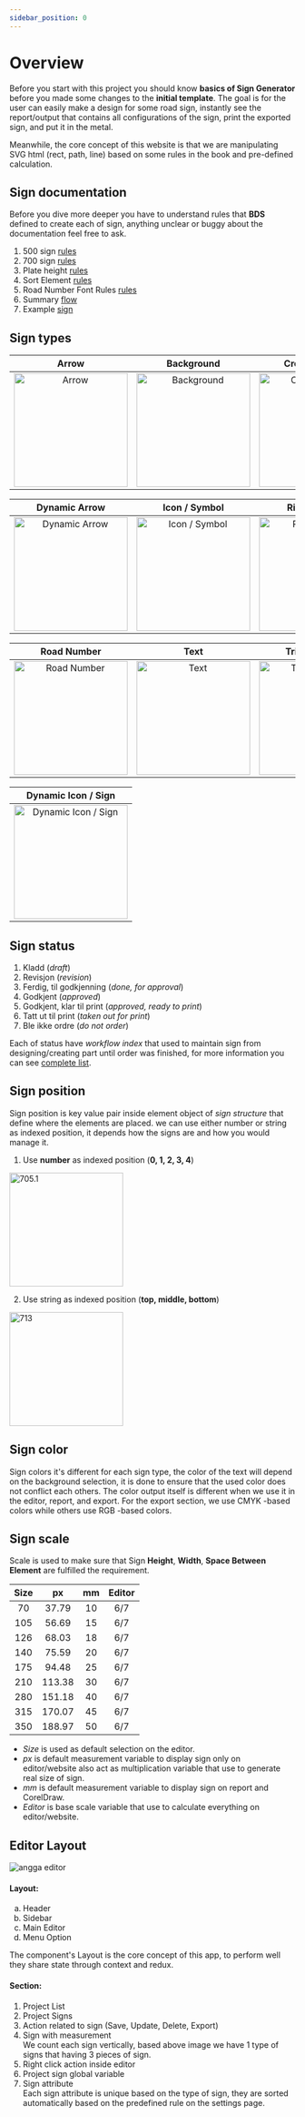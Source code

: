 ```yaml
---
sidebar_position: 0
---
```


# Overview

Before you start with this project you should know **basics of Sign Generator** before you made some changes to the **initial template**.
The goal is for the user can easily make a design for some road sign, instantly see the report/output that contains all configurations of the sign, print the exported sign, and put it in the metal.

Meanwhile, the core concept of this website is that we are manipulating SVG html (rect, path, line) based on some rules in the book and pre-defined calculation.

## Sign documentation

Before you dive more deeper you have to understand rules that **BDS** defined to create each of sign, anything unclear or buggy about the documentation feel free to ask.
1. 500 sign [rules](https://drive.google.com/file/d/1SfsTP_9bAJaSp7Pd3DxioezUsMEb9GPe/view?usp=sharing)
2. 700 sign [rules](https://drive.google.com/file/d/1dMss2_3l9MFvrcL6Fogul3ZxXRkohy4D/view?usp=sharing)
3. Plate height [rules](https://drive.google.com/file/d/1lFjnX2NxB9bhyvs_xdD2jFMMHKnC4oIe/view?usp=sharing)
4. Sort Element [rules](https://drive.google.com/file/d/1wc5aDt4rWef7K3K-UNxKYW6HkubEl2XL/view?usp=sharing)
5. Road Number Font Rules [rules](https://docs.google.com/spreadsheets/d/1FRnMWpN7o_pbzfHaNGKWJLgg1ET2bGG7/edit?usp=drive_link&ouid=116287574286590490852&rtpof=true&sd=true)
6. Summary [flow](https://miro.com/welcomeonboard/aUc0RTltcEJrdzdVMTBMT2UwZjVmREdNWTI1RnpRT2lDQ1U1SDBvWHBuZmc1aHM2eEh0RUMzbzF0MUlmVHhURnwzNDU4NzY0NTY0ODU4ODkzNzg0fDI=?share_link_id=19855114534)
7. Example [sign](https://commons.wikimedia.org/w/index.php?search=norway+road+sign&title=Special:MediaSearch&go=Go&type=image)

## Sign types

| Arrow | Background | Cross Number |
|:-----:|:----------:|:-----------:|
| <img src="/img/bds-sign/sign-type/arrow.png" alt="Arrow" width="200" height="200" /> | <img src="/img/bds-sign/sign-type/background.png" alt="Background" width="200" height="200" /> | <img src="/img/bds-sign/sign-type/cross-number.png" alt="CrossNumber" width="200" height="200" /> |

| Dynamic Arrow | Icon / Symbol | Ring Number |
|:-------------:|:-------------:|:-----------:|
| <img src="/img/bds-sign/sign-type/dynamic-arrow.png" alt="Dynamic Arrow" width="200" height="200" /> | <img src="/img/bds-sign/sign-type/icon.png" alt="Icon / Symbol" width="200" height="200" /> | <img src="/img/bds-sign/sign-type/ring-number.png" alt="Ring Number" width="200" height="200" /> |

| Road Number | Text | Triangle Edge |
:-----------:|:----:|:-------------:|
| <img src="/img/bds-sign/sign-type/road-number.png" alt="Road Number" width="200" height="200" /> | <img src="/img/bds-sign/sign-type/text.png" alt="Text" width="200" height="200" /> | <img src="/img/bds-sign/sign-type/triangle-edge.png" alt="Triangle Edge" width="200" height="200" /> |

| Dynamic Icon / Sign |
:-----------:|
| <a href="https://commons.wikimedia.org/wiki/Road_signs_of_Norway" target="_blank" rel="noopener"><img src="/img/bds-sign/sign-type/dynamic-icon.svg" alt="Dynamic Icon / Sign" width="200" height="200" /></a> |

## Sign status
1. Kladd (*draft*)
2. Revisjon (*revision*)
3. Ferdig, til godkjenning (*done, for approval*)
4. Godkjent (*approved*)
5. Godkjent, klar til print (*approved, ready to print*)
6. Tatt ut til print (*taken out for print*)
7. Ble ikke ordre (*do not order*)

Each of status have *workflow index* that used to maintain sign from designing/creating part until order was finished, for more information you can see [complete list](https://skilt.bdsamferdsel.no/settings/statuses).

## Sign position

Sign position is key value pair inside element object of *sign structure* that define where the elements are placed. we can use either number or string as indexed position, it depends how the signs are and how you would manage it.

1. Use **number** as indexed position (**0, 1, 2, 3, 4**)
<img src="/img/bds-sign/overview/overview-sign-1.png" alt="705.1" width="200" height="200" />

2. Use string as indexed position (**top, middle, bottom**)
<img src="/img/bds-sign/overview/overview-sign-2.png" alt="713" width="200" height="200" />

## Sign color

Sign colors it's different for each sign type, the color of the text will depend on the background selection, it is done to ensure that the used color does not conflict each others. The color output itself is different when we use it in the editor, report, and export. For the export section, we use CMYK -based colors while others use RGB -based colors.

## Sign scale

Scale is used to make sure that Sign **Height**, **Width**, **Space Between Element** are fulfilled the requirement.

| Size | px | mm | Editor |
|:----:|:--:|:--:|:------:|
| 70 |37.79 | 10 | 6/7 |
| 105 |56.69 | 15 | 6/7 |
| 126 |68.03 | 18 | 6/7 |
| 140 |75.59 | 20 | 6/7 |
| 175 |94.48 | 25 | 6/7 |
| 210 |113.38 | 30 | 6/7 |
| 280 |151.18 | 40 | 6/7 |
| 315 |170.07 | 45 | 6/7 |
| 350 |188.97 | 50 | 6/7 |

- *Size* is used as default selection on the editor.
- *px* is default measurement variable to display sign only on editor/website also act as multiplication variable that use to generate real size of sign.
- *mm* is default measurement variable to display sign on report and CorelDraw.
- *Editor* is base scale variable that use to calculate everything on editor/website.

## Editor Layout
<img src="/img/bds-sign/overview/overview-editor.png" alt="angga editor" />

#### Layout:
<ol type="a">
 <li>Header</li>
 <li>Sidebar</li>
 <li>Main Editor</li>
 <li>Menu Option</li>
</ol>

The component's Layout is the core concept of this app, to perform well they share state through context and redux.

#### Section:
<ol type="1">
 <li>Project List</li>
 <li>Project Signs</li>
 <li>Action related to sign (Save, Update, Delete, Export)</li>
 <li>Sign with measurement</li>
 We count each sign vertically, based above image we have 1 type of signs that having 3 pieces of sign.
 <li>Right click action inside editor</li>
 <li>Project sign global variable </li>
 <li>Sign attribute</li>
 Each sign attribute is unique based on the type of sign, they are sorted automatically based on the predefined rule on the settings page.
</ol>

